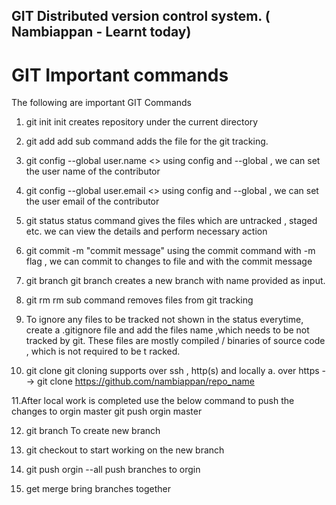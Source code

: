## GIT Distributed version control system. ( Nambiappan - Learnt today)

# GIT Important commands

The following are important GIT Commands 

1. git init <repository name> 
   init creates repository under the current directory
  
2. git add <file name>
    add sub command adds the file for the git tracking.
  
3. git config --global user.name <<name>>
  using config and --global , we can set the user name of the contributor
  
4. git config --global user.email <<email>>
  using config and --global , we can set the user email of the contributor
 
5. git status
    status command gives the files which are untracked , staged etc. we can view the details and perform necessary action
 
6. git commit -m  "commit message"
    using the commit command with -m flag , we can commit to changes to file and with the commit message
    
    
7. git branch <branch name>
    git branch creates a new branch with name provided as input.
  
8. git rm  <file name>
    rm sub command removes files from git tracking
  
9. To ignore any files to be tracked not shown in the status everytime, create a .gitignore file and add the files name ,which            needs to be not tracked by git. These files are mostly compiled / binaries of source code , which is not required to be t  racked.

10. git clone  <path of orginal> <cloning Repo location>
   git cloning supports over ssh , http(s) and locally
   a. over https --> git clone https://github.com/nambiappan/repo_name <local repo path>
   
11.After local work is completed use the below command to push the changes to orgin master
   git push orgin master
   
12. git branch <branch name>
    To create new branch
   
13. git checkout <branch name>
   to start working on the new branch

14. git push orgin --all
   push branches to orgin
   
15. get merge <target branch>
   bring branches together

